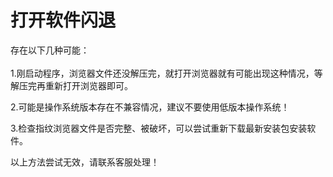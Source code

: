 # 打开软件闪退

存在以下几种可能：\
\
1.刚启动程序，浏览器文件还没解压完，就打开浏览器就有可能出现这种情况，等解压完再重新打开浏览器即可。

2.可能是操作系统版本存在不兼容情况，建议不要使用低版本操作系统！

3.检查指纹浏览器文件是否完整、被破坏，可以尝试重新下载最新安装包安装软件。

以上方法尝试无效，请联系客服处理！
